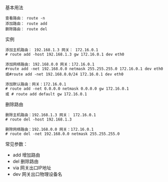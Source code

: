 基本用法  
```
查看路由： route -n
添加路由： route add
删除路由： route del
```  

实例  
```
添加主机路由： 192.168.1.3 网关： 172.16.0.1
# route add -host 192.168.1.3 gw 172.16.0.1 dev eth0

添加网络路由: 192.168.0.0 网关：172.16.0.1
#route add -net 192.168.0.0 netmask 255.255.255.0 172.16.0.1 dev eth0
或#route add -net 192.168.0.0/24 172.16.0.1 dev eth0

添加默认路由：网关：172.16.0.1
# route add -net 0.0.0.0 netmask 0.0.0.0 gw 172.16.0.1
或 # route add default gw 172.16.0.1
```

删除路由  
```
删除主机路由：192.168.1.3 网关： 172.16.0.1
# route del -host 192.168.1.3

删除网络路由：192.168.0.0 网关：172.16.0.1
# route del -net 192.168.0.0 netmask 255.255.255.0
```  
常见参数：
- add	增加路由
- del	删除路由
- via	网关出口IP地址
- dev	网关出口物理设备名
